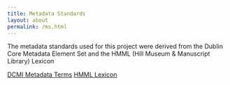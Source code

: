 ```yaml
---
title: Metadata Standards
layout: about
permalink: /ms.html
---
```

The metadata standards used for this project were derived from the Dublin Core Metadata Element Set and the HMML (Hill Museum & Manuscript Library) Lexicon

[DCMI Metadata Terms](https://www.dublincore.org/specifications/dublin-core/dcmi-terms/)
[HMML Lexicon](https://hmmlschool.org/lexicon/)
